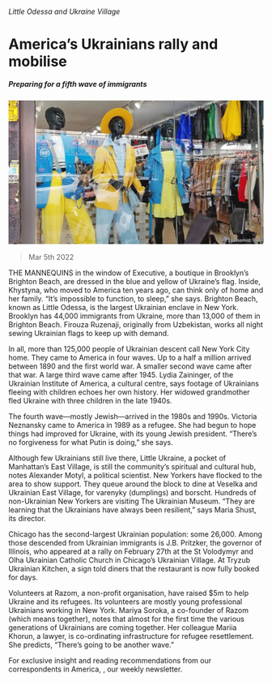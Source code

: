###### Little Odessa and Ukraine Village

# America’s Ukrainians rally and mobilise 

##### Preparing for a fifth wave of immigrants 

![image](images/20220305_USP005_0.jpg) 

> Mar 5th 2022 

THE MANNEQUINS in the window of Executive, a boutique in Brooklyn’s Brighton Beach, are dressed in the blue and yellow of Ukraine’s flag. Inside, Khystyna, who moved to America ten years ago, can think only of home and her family. “It’s impossible to function, to sleep,” she says. Brighton Beach, known as Little Odessa, is the largest Ukrainian enclave in New York. Brooklyn has 44,000 immigrants from Ukraine, more than 13,000 of them in Brighton Beach. Firouza Ruzenaji, originally from Uzbekistan, works all night sewing Ukrainian flags to keep up with demand.

In all, more than 125,000 people of Ukrainian descent call New York City home. They came to America in four waves. Up to a half a million arrived between 1890 and the first world war. A smaller second wave came after that war. A large third wave came after 1945. Lydia Zaininger, of the Ukrainian Institute of America, a cultural centre, says footage of Ukrainians fleeing with children echoes her own history. Her widowed grandmother fled Ukraine with three children in the late 1940s.


The fourth wave—mostly Jewish—arrived in the 1980s and 1990s. Victoria Neznansky came to America in 1989 as a refugee. She had begun to hope things had improved for Ukraine, with its young Jewish president. “There’s no forgiveness for what Putin is doing,” she says.

Although few Ukrainians still live there, Little Ukraine, a pocket of Manhattan’s East Village, is still the community’s spiritual and cultural hub, notes Alexander Motyl, a political scientist. New Yorkers have flocked to the area to show support. They queue around the block to dine at Veselka and Ukrainian East Village, for varenyky (dumplings) and borscht. Hundreds of non-Ukrainian New Yorkers are visiting The Ukrainian Museum. “They are learning that the Ukrainians have always been resilient,” says Maria Shust, its director.

Chicago has the second-largest Ukrainian population: some 26,000. Among those descended from Ukrainian immigrants is J.B. Pritzker, the governor of Illinois, who appeared at a rally on February 27th at the St Volodymyr and Olha Ukrainian Catholic Church in Chicago’s Ukrainian Village. At Tryzub Ukrainian Kitchen, a sign told diners that the restaurant is now fully booked for days.

Volunteers at Razom, a non-profit organisation, have raised $5m to help Ukraine and its refugees. Its volunteers are mostly young professional Ukrainians working in New York. Mariya Soroka, a co-founder of Razom (which means together), notes that almost for the first time the various generations of Ukrainians are coming together. Her colleague Mariia Khorun, a lawyer, is co-ordinating infrastructure for refugee resettlement. She predicts, “There’s going to be another wave.”

For exclusive insight and reading recommendations from our correspondents in America, , our weekly newsletter.

